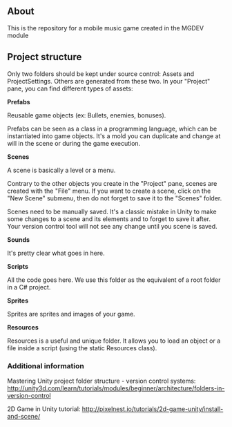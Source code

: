 ## About

This is the repository for a mobile music game created in the MGDEV module 


## Project structure

Only two folders should be kept under source control: Assets and ProjectSettings. Others are generated from these two. In your "Project" pane, you can find different types of assets:

**Prefabs**

Reusable game objects (ex: Bullets, enemies, bonuses).

Prefabs can be seen as a class in a programming language, which can be instantiated into game objects. It's a mold you can duplicate and change at will in the scene or during the game execution.

**Scenes**

A scene is basically a level or a menu.

Contrary to the other objects you create in the "Project" pane, scenes are created with the "File" menu. If you want to create a scene, click on the "New Scene" submenu, then do not forget to save it to the "Scenes" folder.

Scenes need to be manually saved. It's a classic mistake in Unity to make some changes to a scene and its elements and to forget to save it after. Your version control tool will not see any change until you scene is saved.

**Sounds**

It's pretty clear what goes in here.

**Scripts**

All the code goes here. We use this folder as the equivalent of a root folder in a C# project.

**Sprites**

Sprites are sprites and images of your game.

**Resources**

Resources is a useful and unique folder. It allows you to load an object or a file inside a script (using the static Resources class).





### Additional information

Mastering Unity project folder structure - version control systems:
http://unity3d.com/learn/tutorials/modules/beginner/architecture/folders-in-version-control

2D Game in Unity tutorial:
http://pixelnest.io/tutorials/2d-game-unity/install-and-scene/